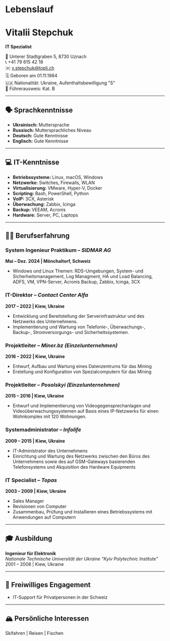 # Lebenslauf


# Vitalii Stepchuk  
**IT Spezialist**

📍 Unterer Stadtgraben 5, 8730 Uznach  
📞 +41 79 615 42 18  
✉️ [v.stepchuk@topli.ch](mailto:v.stepchuk@topli.ch)  
🗓️ Geboren am 01.11.1984  
🇺🇦 Nationalität: Ukraine, Aufenthaltsbewilligung "S"  
🚗 Führerausweis: Kat. B

---

## 🗣️ Sprachkenntnisse
- **Ukrainisch:** Muttersprache  
- **Russisch:** Muttersprachliches Niveau  
- **Deutsch:** Gute Kenntnisse  
- **Englisch:** Gute Kenntnisse

---

## 💻 IT-Kenntnisse
- **Betriebssysteme:** Linux, macOS, Windows  
- **Netzwerke:** Switches, Firewalls, WLAN  
- **Virtualisierung:** VMware, Hyper-V, Docker  
- **Scripting:** Bash, PowerShell, Python  
- **VoIP:** 3CX, Asterisk  
- **Überwachung:** Zabbix, Icinga  
- **Backup:** VEEAM, Acronis  
- **Hardware:** Server, PC, Laptops

---

## 🧑‍💻 Berufserfahrung

### **System Ingenieur Praktikum** – *SIDMAR AG*  
**Mai – Dez. 2024 | Mönchaltorf, Schweiz**  
- Windows und Linux Themen: RDS-Umgebungen, System- und
Sicherheitsmanagement, Log Managment, HA und Load
Balancing, ADFS, VM, VPN-Server, Acronis Backup, Zabbix,
Icinga, 3CX

### **IT-Direktor** – *Contact Center Alfa*  
**2017 – 2022 | Kiew, Ukraine**  
- Entwicklung und Bereitstellung der Serverinfrastruktur und des Netzwerks des Unternehmens.
- Implementierung und Wartung von Telefonie-, Überwachungs-, Backup-, Stromversorgungs- und Sicherheitssystemen.

### **Projektleiter** – *Miner.bz (Einzelunternehmen)*  
**2016 – 2022 | Kiew, Ukraine**  
- Entwurf, Aufbau und Wartung eines Datenzentrums für das Mining
- Erstellung und Konfiguration von Spezialcomputern für das Mining

### **Projektleiter** – *Posolskyi (Einzelunternehmen)*  
**2015 – 2016 | Kiew, Ukraine**  
- Entwurf und Implementierung von Videogegensprechanlagen und
Videoüberwachungssystemen auf Basis eines IP-Netzwerks für
einen Wohnkomplex mit 120 Wohnungen.

### **Systemadministrator** – *Infolife*  
**2009 – 2015 | Kiew, Ukraine**  
- IT-Administrator des Unternehmens
- Einrichtung und Wartung des Netzwerks zwischen den Büros des Unternehmens sowie des auf GSM-Gateways basierenden Telefonsystems und Akquisition des Hardware Equipments

### **IT Specialist** – *Topas*  
**2003 – 2009 | Kiew, Ukraine**  
- Sales Manager
- Revisionen von Computer
- Zusammenbau, Prüfung und Installieren eines Betriebssystems mit Anwendungen auf Computern

---

## 🎓 Ausbildung
**Ingenieur für Elektronik**  
*Nationale Technische Universität der Ukraine "Kyiv Polytechnic Institute"*  
2001 – 2008 | Kiew, Ukraine

---

## 🤝 Freiwilliges Engagement
- IT-Support für Privatpersonen in der Schweiz

---

## 🏔️ Persönliche Interessen
Skifahren | Reisen | Fischen


